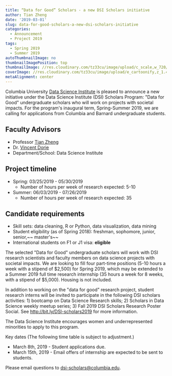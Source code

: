 ```yaml
---
title: “Data for Good” Scholars - a new DSI Scholars initiative
author: Tian Zheng
date: '2019-03-01'
slug: data-for-good-scholars-a-new-dsi-scholars-initiative
categories:
  - Announcement
  - Project 2019
tags:
  - Spring 2019
  - Summer 2019
autoThumbnailImage: no
thumbnailImagePosition: top
thumbnailImage: //res.cloudinary.com/tz33cu/image/upload/c_scale,w_720/v1551495874/Data_for_Good_2_lrt3jc.jpg
coverImage: //res.cloudinary.com/tz33cu/image/upload/e_cartoonify,z_1.4/e_blur:2000/v1551495874/Data_for_Good_2_lrt3jc.jpg
metaAlignment: center
---
```

Columbia University [Data Science Institute](http://datascience.columbia.edu/) is pleased to announce a new initiative under the Data Science Institute (DSI) Scholars Program: "Data for Good" undergraduate scholars who will work on projects with societal impacts. For the program's inaugural term, Spring-Summer 2019, we are calling for applications from Columbia and Barnard undergraduate students. 

<!--more-->

## Faculty Advisors
+ Professor [Tian Zheng](https://datascience.columbia.edu/tian-zheng)
+ Dr. [Vincent Dorie](https://datascience.columbia.edu/vincent-dorie)
+ Department/School: Data Science Institute

## Project timeline
+ Spring: 03/25/2019 - 05/30/2019
    + Number of hours per week of research expected: 5-10
+ Summer: 06/03/2019 - 07/26/2019
    + Number of hours per week of research expected: 35

## Candidate requirements
+ Skill sets: data cleaning, R or Python, data visualization, data mining
+ Student eligibility  (as of Spring 2018): freshman, sophomore, junior, senior,~~ master's~~
+ International students on F1 or J1 visa: **eligible**

The selected "Data for Good" undergraduate scholars will work with DSI research scientists and faculty members on data science projects with societal impacts. We are looking to fill four part-time positions (5-10 hours a week with a stipend of $2,500) for Spring 2019, which may be extended to a Summer 2019 full time research internship (35 hours a week for 8 weeks, with a stipend of $5,000). Housing is not included.

In addition to working on the "data for good" research project, student research interns will be invited to participate in the following DSI scholars activities: 
    1) bootcamp on Data Science Research skills; 
    2) Scholars in Data Science weekly meetup series; 
    3) Fall 2019 DSI Scholars Research Poster Social. 
See http://bit.ly/DSI-scholars2019 for more information.

The Data Science Institute encourages women and underrepresented minorities to apply to this program.

Key dates (The following time table is subject to adjustment.)
+ March 8th, 2019 - Student applications due.
+ March 15th, 2019 - Email offers of internship are expected to be sent to students.

Please email questions to dsi-scholars@columbia.edu.